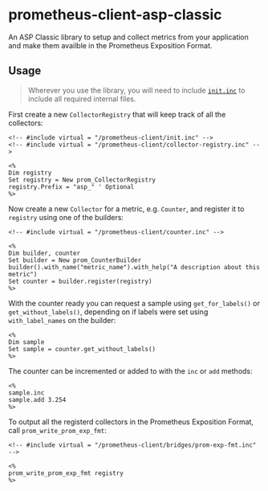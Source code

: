 # prometheus-client-asp-classic

An ASP Classic library to setup and collect metrics from your application and make them availble in the Prometheus Exposition Format.

## Usage

> Wherever you use the library, you will need to include [`init.inc`](src/init.inc) to include all required internal files.

First create a new `CollectorRegistry` that will keep track of all the collectors:

```vbscript
<!-- #include virtual = "/prometheus-client/init.inc" -->
<!-- #include virtual = "/prometheus-client/collector-registry.inc" -->

<%
Dim registry
Set registry = New prom_CollectorRegistry
registry.Prefix = "asp_" ' Optional
%>
```

Now create a new `Collector` for a metric, e.g. `Counter`, and register it to `registry` using one of the builders:

```vbscript
<!-- #include virtual = "/prometheus-client/counter.inc" -->

<%
Dim builder, counter
Set builder = New prom_CounterBuilder
builder().with_name("metric_name").with_help("A description about this metric")
Set counter = builder.register(registry)
%>
```

With the counter ready you can request a sample using `get_for_labels()` or `get_without_labels()`, depending on if labels were set using `with_label_names` on the builder:

```vbscript
<%
Dim sample
Set sample = counter.get_without_labels()
%>
```

The counter can be incremented or added to with the `inc` or `add` methods:

```vbscript
<%
sample.inc
sample.add 3.254
%>
```

To output all the registerd collectors in the Prometheus Exposition Format, call `prom_write_prom_exp_fmt`:

```vbscript
<!-- #include virtual = "/prometheus-client/bridges/prom-exp-fmt.inc" -->

<%
prom_write_prom_exp_fmt registry
%>
```
